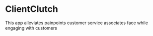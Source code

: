 # ClientClutch
This app alleviates painpoints customer service associates face while engaging with customers
